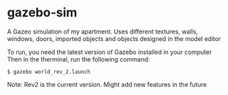 # gazebo-sim
A Gazeo simulation of my apartment. Uses different textures, walls, windows, doors, imported objects and objects designed in the model editor

To run, you need the latest version of Gazebo installed in your computer
Then in the therminal, run the following command:
```
$ gazebo world_rev_2.launch
```
Note: Rev2 is the current version. Might add new features in the future
